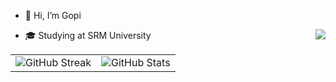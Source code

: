 - 👋 Hi, I’m Gopi

- 🎓 Studying at SRM University
                                      <img align="right" src="https://visitor-badge.laobi.icu/badge?page_id=gopitejeshwarreddy.visitor-badge&left_text=Hellow%20Visitors" />
<div align="center">
  <table style="border-collapse: collapse;">
    <tr>
      <td>
        <img src="https://github-readme-streak-stats.herokuapp.com/?user=gopitejeshwarreddy&theme=dark&hide_border=false" alt="GitHub Streak" />
      </td>
      <td>
        <img src="https://github-readme-stats.vercel.app/api?username=gopitejeshwarreddy&show_icons=true&theme=dark" alt="GitHub Stats" />
      </td>
    </tr>
  </table>
</div>
